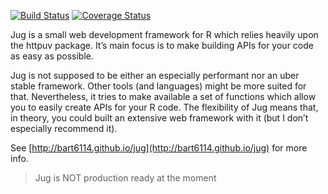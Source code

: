 [![Build Status](https://travis-ci.org/Bart6114/jug.svg)](https://travis-ci.org/Bart6114/jug)
[![Coverage Status](https://coveralls.io/repos/Bart6114/jug/badge.svg?branch=master&service=github)](https://coveralls.io/github/Bart6114/jug?branch=master)

Jug is a small web development framework for R which relies heavily upon the httpuv package. It’s main focus is to make building APIs for your code as easy as possible.

Jug is not supposed to be either an especially performant nor an uber stable framework. Other tools (and languages) might be more suited for that. Nevertheless, it tries to make available a set of functions which allow you to easily create APIs for your R code. The flexibility of Jug means that, in theory, you could built an extensive web framework with it (but I don’t especially recommend it).

See [http://bart6114.github.io/jug](http://bart6114.github.io/jug) for more info.

> Jug is NOT production ready at the moment
